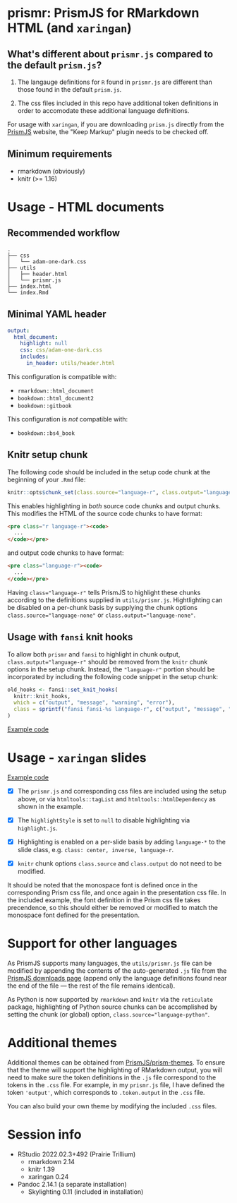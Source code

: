 # prismr: PrismJS for RMarkdown HTML (and `xaringan`)

## What's different about `prismr.js` compared to the default `prism.js`?

1. The langauge definitions for `R` found in `prismr.js` are different than those found in the
default `prism.js`.

2. The css files included in this repo have additional token definitions in order to accomodate
these additional language definitions.

For usage with `xaringan`, if you are downloading `prism.js` directly from the
[PrismJS](https://prismjs.com/download.html) website, the "Keep Markup" plugin needs to be
checked off.

## Minimum requirements

- rmarkdown (obviously)
- knitr (>= 1.16)

# Usage - HTML documents

## Recommended workflow

```shell
.
├── css
│   └── adam-one-dark.css
├── utils
│   ├── header.html
│   └── prismr.js
├── index.html
└── index.Rmd
```

## Minimal YAML header

```yaml
output:
  html_document:
    highlight: null
    css: css/adam-one-dark.css
    includes:
      in_header: utils/header.html
```

This configuration is compatible with:

- `rmarkdown::html_document`
- `bookdown::html_document2`
- `bookdown::gitbook`

This configuration is *not* compatible with:

- `bookdown::bs4_book`

## Knitr setup chunk

The following code should be included in the setup code chunk at the beginning of your `.Rmd` file:

```r
knitr::opts$chunk_set(class.source="language-r", class.output="language-r")
```

This enables highlighting in *both* source code chunks and output chunks. This
modifies the HTML of the source code chunks to have format:

```html
<pre class="r language-r"><code>
  ...
</code></pre>
```

and output code chunks to have format:

```html
<pre class="language-r"><code>
  ...
</code></pre>
```

Having `class="language-r"` tells PrismJS to highlight these chunks according to
the definitions supplied in `utils/prismr.js`. Hightlighting can be disabled on
a per-chunk basis by supplying the chunk options
`class.source="language-none"` or `class.output="language-none"`.

## Usage with `fansi` knit hooks

To allow both `prismr` and `fansi` to highlight in chunk output, `class.output="language-r"` should
be removed from the `knitr` chunk options in the setup chunk. Instead, the `"language-r"` portion
should be incorporated by including the following code snippet in the setup chunk:

```r
old_hooks <- fansi::set_knit_hooks(
  knitr::knit_hooks,
  which = c("output", "message", "warning", "error"),
  class = sprintf("fansi fansi-%s language-r", c("output", "message", "warning", "error"))
)
```

[Example code](https://github.com/adamoshen/prismr/blob/main/docs/dark-theme-fansi/index.Rmd)

# Usage - `xaringan` slides

[Example code](https://github.com/adamoshen/prismr/blob/main/docs/xaringan/index.Rmd)

- [x] The `prismr.js` and corresponding css files are included using the setup
above, or via `htmltools::tagList` and `htmltools::htmlDependency` as shown in
the example.

- [x] The `highlightStyle` is set to `null` to disable highlighting via
`highlight.js`.

- [x] Highlighting is enabled on a per-slide basis by adding `language-*` to the slide
class, e.g. `class: center, inverse, language-r`.

- [x] `knitr` chunk options `class.source` and `class.output` do not need to be
modified.

It should be noted that the monospace font is defined once in the corresponding
Prism css file, and once again in the presentation css file. In the included example,
the font definition in the Prism css file takes precendence, so this should either
be removed or modified to match the monospace font defined for the presentation.

# Support for other languages

As PrismJS supports many languages, the `utils/prismr.js` file can be modified
by appending the contents of the auto-generated `.js` file from the
[PrismJS downloads page](https://prismjs.com/download.html#themes=prism)
(append only the language definitions found near the end of the file &mdash;
the rest of the file remains identical).

As Python is now supported by `rmarkdown` and `knitr` via the `reticulate`
package, highlighting of Python source chunks can be accomplished by setting the
chunk (or global) option, `class.source="language-python"`.

# Additional themes

Additional themes can be obtained from
[PrismJS/prism-themes](https://github.com/PrismJS/prism-themes). To ensure
that the theme will support the highlighting of RMarkdown output, you will need
to make sure the token definitions in the `.js` file correspond to the tokens
in the `.css` file. For example, in my `prismr.js` file, I have defined the
token `'output'`, which corresponds to `.token.output` in the `.css` file.

You can also build your own theme by modifying the included `.css` files.

# Session info

- RStudio 2022.02.3+492 (Prairie Trillium)
    - rmarkdown 2.14
    - knitr 1.39
    - xaringan 0.24
- Pandoc 2.14.1 (a separate installation)
    - Skylighting 0.11 (included in installation)
